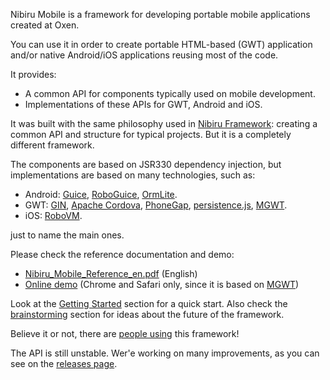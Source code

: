 Nibiru Mobile is a framework for developing portable mobile applications created at Oxen.

You can use it in order to create portable HTML-based (GWT) application and/or native Android/iOS applications reusing most of the code.

It provides:
 * A common API for components typically used on mobile development.
 * Implementations of these APIs for GWT, Android and iOS.

It was built with the same philosophy used in [Nibiru Framework](https://github.com/lbrasseur/nibiru): creating a common API and structure for typical projects. But it is a completely different framework.

The components are based on JSR330 dependency injection, but implementations are based on many technologies, such as:

 * Android: [Guice](http://code.google.com/p/google-guice/), [RoboGuice](http://code.google.com/p/roboguice/), [OrmLite](http://ormlite.com/).
 * GWT: [GIN](http://code.google.com/p/google-gin/), [Apache Cordova](http://incubator.apache.org/cordova/), [PhoneGap](http://phonegap.com/), [persistence.js](http://persistencejs.org/), [MGWT](http://www.m-gwt.com/).
 * iOS: [RoboVM](http://robovm.com/).

just to name the main ones.

Please check the reference documentation and demo:
 * [Nibiru_Mobile_Reference_en.pdf](https://github.com/lbrasseur/nibirumobile/raw/master/main/docs/Nibiru_Mobile_Reference_en.pdf) (English)
 * [Online demo](http://nibiru.oxen.com.ar) (Chrome and Safari only, since it is based on [MGWT](http://www.m-gwt.com/))

Look at the [Getting Started](https://github.com/lbrasseur/nibirumobile/wiki/GettingStarted) section for a quick start. Also check the [brainstorming](https://github.com/lbrasseur/nibirumobile/wiki/Brainstorming) section for ideas about the future of the framework.

Believe it or not, there are [people using](https://github.com/lbrasseur/nibirumobile/wiki/WhoIsUsingThis) this framework!

The API is still unstable. Wer'e working on many improvements, as you can see on the [releases page](https://github.com/lbrasseur/nibirumobile/wiki/Releases).
